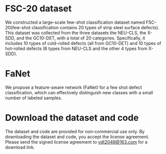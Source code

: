 # FSC-20 dataset
We constructed a large-scale few-shot classification dataset named FSC-20(few-shot classification contains 20 types of strip steel surface defects). This dataset was collected from the three datasets the NEU-CLS, the X-SDD, and the GC10-DET, with a total of 20 categories. Specifically, it includes 10 types of cold-rolled defects (all from GC10-DET) and 10 types of hot-rolled defects (6 types from NEU-CLS and the other 4 types from X-SDD).

# FaNet
We propose a feature-aware network (FaNet) for a few shot defect classification, which can effectively distinguish new classes with a small number of labeled samples.

# Download the dataset and code
The dataset and code are provided for non-commercial use only. By downloading the dataset and code, you accept the license agreement. Please send the signed license agreement to  vdt2048@163.com for a download link.

